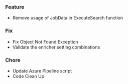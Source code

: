 ### Feature
- Remove usage of JobData in ExecuteSearch function

### Fix
- Fix Object Not Found Exception
- Validate the enricher setting combinations

### Chore
- Update Azure Pipeline script
- Code Clean Up